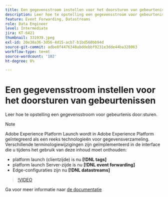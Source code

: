 ```yaml
---
title: Een gegevensstroom instellen voor het doorsturen van gebeurtenissen
description: Leer hoe te opstelling een gegevensstroom voor gebeurtenis door:sturen.
feature: Event Forwarding, Datastreams
role: Data Engineer
level: Intermediate
jira: KT-6421
thumbnail: 331939.jpeg
exl-id: 20e30a36-3d56-4d15-acb7-b1bd560bb94d
source-git-commit: adbe8f4476340abddebbf9231e3dde44ba328063
workflow-type: tm+mt
source-wordcount: '102'
ht-degree: 0%

---
```


# Een gegevensstroom instellen voor het doorsturen van gebeurtenissen

Leer hoe te opstelling een gegevensstroom voor gebeurtenis door:sturen.

>[!NOTE]
>
>Adobe Experience Platform Launch wordt in Adobe Experience Platform geïntegreerd als een reeks technologieën voor gegevensverzameling. Verschillende terminologiewijzigingen zijn geïmplementeerd in de interface die u tijdens het gebruik van deze inhoud moet onthouden:
> 
> * platform launch (clientzijde) is nu **[!DNL tags]**
> * platform launch Server-zijde is nu **[!DNL event forwarding]**
> * Edge-configuraties zijn nu **[!DNL datastreams]**

>[!VIDEO](https://video.tv.adobe.com/v/331939?quality=12&learn=on)

Ga voor meer informatie naar [de documentatie](https://experienceleague.adobe.com/docs/experience-platform/tags/event-forwarding/getting-started.html#create-a-datastream)
